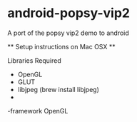 android-popsy-vip2
==================

A port of the popsy vip2 demo to android


** Setup instructions on Mac OSX **

Libraries Required
* OpenGL
* GLUT
* libjpeg (brew install libjpeg)
* 

-framework OpenGL
